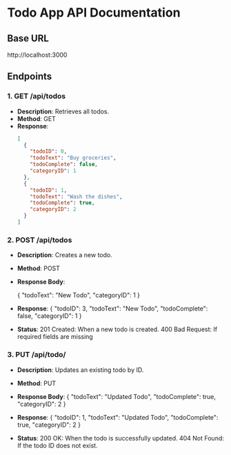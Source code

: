 # Todo App API Documentation

## Base URL
http://localhost:3000


## Endpoints

### 1. GET /api/todos
- **Description**: Retrieves all todos.
- **Method**: GET
- **Response**:
  ```json
  [
    {
      "todoID": 0,
      "todoText": "Buy groceries",
      "todoComplete": false,
      "categoryID": 1
    },
    {
      "todoID": 1,
      "todoText": "Wash the dishes",
      "todoComplete": true,
      "categoryID": 2
    }
  ]


### 2. POST /api/todos
- **Description**: Creates a new todo.
- **Method**: POST
- **Response Body**:

  {
  "todoText": "New Todo",
  "categoryID": 1
 }

- **Response**:
{
  "todoID": 3,
  "todoText": "New Todo",
  "todoComplete": false,
  "categoryID": 1
}
- **Status**:
201 Created: When a new todo is created.
400 Bad Request: If required fields are missing


### 3. PUT /api/todo/
- **Description**: Updates an existing todo by ID.
- **Method**: PUT
- **Response Body**:
{
  "todoText": "Updated Todo",
  "todoComplete": true,
  "categoryID": 2
}


- **Response**:
{
  "todoID": 1,
  "todoText": "Updated Todo",
  "todoComplete": true,
  "categoryID": 2
}

- **Status**:
200 OK: When the todo is successfully updated.
404 Not Found: If the todo ID does not exist.